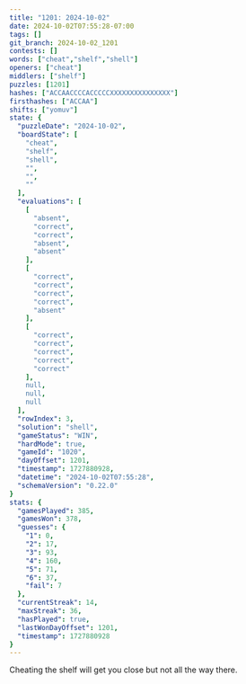 ```yaml
---
title: "1201: 2024-10-02"
date: 2024-10-02T07:55:28-07:00
tags: []
git_branch: 2024-10-02_1201
contests: []
words: ["cheat","shelf","shell"]
openers: ["cheat"]
middlers: ["shelf"]
puzzles: [1201]
hashes: ["ACCAACCCCACCCCCXXXXXXXXXXXXXXX"]
firsthashes: ["ACCAA"]
shifts: ["yomuv"]
state: {
  "puzzleDate": "2024-10-02",
  "boardState": [
    "cheat",
    "shelf",
    "shell",
    "",
    "",
    ""
  ],
  "evaluations": [
    [
      "absent",
      "correct",
      "correct",
      "absent",
      "absent"
    ],
    [
      "correct",
      "correct",
      "correct",
      "correct",
      "absent"
    ],
    [
      "correct",
      "correct",
      "correct",
      "correct",
      "correct"
    ],
    null,
    null,
    null
  ],
  "rowIndex": 3,
  "solution": "shell",
  "gameStatus": "WIN",
  "hardMode": true,
  "gameId": "1020",
  "dayOffset": 1201,
  "timestamp": 1727880928,
  "datetime": "2024-10-02T07:55:28",
  "schemaVersion": "0.22.0"
}
stats: {
  "gamesPlayed": 385,
  "gamesWon": 378,
  "guesses": {
    "1": 0,
    "2": 17,
    "3": 93,
    "4": 160,
    "5": 71,
    "6": 37,
    "fail": 7
  },
  "currentStreak": 14,
  "maxStreak": 36,
  "hasPlayed": true,
  "lastWonDayOffset": 1201,
  "timestamp": 1727880928
}
---
```

<!-- more -->
Cheating the shelf will get you close but not all the way there.
